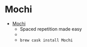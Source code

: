 # Mochi
- [Mochi](https://mochi.cards/)
  -  Spaced repetition made easy
  - 
  - `brew cask install Mochi`
